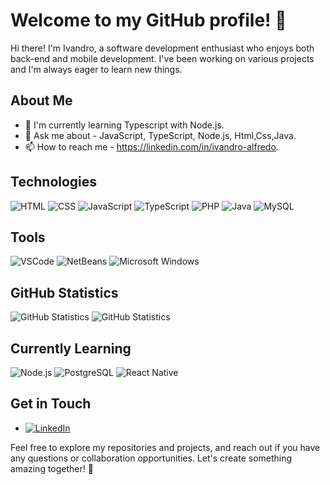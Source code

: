 # Welcome to my GitHub profile! 👋

<!--![Ivandro-Alfredo](url_to_your_profile_picture.jpg)-->

Hi there! I'm Ivandro, a software development enthusiast who enjoys both back-end and mobile development. I've been working on various projects and I'm always eager to learn new things.

## About Me

<!--- 🔭 Currently working on [current project] - [link to the project if applicable].-->
- 🌱 I'm currently learning Typescript with Node.js.
- 💬 Ask me about - JavaScript, TypeScript, Node.js, Html,Css,Java.
- 📫 How to reach me - https://linkedin.com/in/ivandro-alfredo.
<!--- 😄 Pronouns: [your pronouns, e.g., he/she/they].-->
<!--- ⚡ Fun fact: [something interesting about you].-->

<!-- Technologies Section -->
## Technologies
![HTML](https://img.shields.io/badge/-HTML-orange?style=flat&logo=html5&logoColor=white)
![CSS](https://img.shields.io/badge/-CSS-blue?style=flat&logo=css3&logoColor=white)
![JavaScript](https://img.shields.io/badge/-JavaScript-yellow?style=flat&logo=javascript&logoColor=white)
![TypeScript](https://img.shields.io/badge/-TypeScript-blue?style=flat&logo=typescript&logoColor=white)
![PHP](https://img.shields.io/badge/-PHP-purple?style=flat&logo=php&logoColor=white)
![Java](https://img.shields.io/badge/-Java-red?style=flat&logo=java&logoColor=white)
![MySQL](https://img.shields.io/badge/-MySQL-4479A1?style=flat&logo=mysql&logoColor=white)

## Tools
![VSCode](https://img.shields.io/badge/-VSCode-blue?style=flat&logo=visual-studio-code&logoColor=white)
![NetBeans](https://img.shields.io/badge/-NetBeans-blue?style=flat&logo=apache-netbeans-ide&logoColor=white)
![Microsoft Windows](https://img.shields.io/badge/-Windows-0078D6?style=flat&logo=windows&logoColor=white)
<!--![Microsoft Office](https://img.shields.io/badge/-Microsoft%20Office-D83B01?style=flat&logo=microsoft-office&logoColor=white)-->

<!--## Projects

Here are some of my featured projects:

1. [Project Name 1](link_to_project_1) - A brief description of the project.
2. [Project Name 2](link_to_project_2) - A brief description of the project.
3. [Project Name 3](link_to_project_3) - A brief description of the project. -->

## GitHub Statistics

![GitHub Statistics](https://github-readme-stats.vercel.app/api?username=Ivandro-Alfredo&show_icons=true&theme=dark)
![GitHub Statistics](https://github-readme-stats.vercel.app/api?username=Ivandro-Alfredo&show_icons=true&theme=dark)


## Currently Learning
![Node.js](https://img.shields.io/badge/-Node.js-green?style=flat&logo=node.js&logoColor=white)
![PostgreSQL](https://img.shields.io/badge/-PostgreSQL-336791?style=flat&logo=postgresql&logoColor=white)
![React Native](https://img.shields.io/badge/-React%20Native-blueviolet?style=flat&logo=react&logoColor=white)

## Get in Touch

- [![LinkedIn](https://img.shields.io/badge/-LinkedIn-blue?style=flat&logo=linkedin&logoColor=white)](https://linkedin.com/in/ivandro-alfredo)

Feel free to explore my repositories and projects, and reach out if you have any questions or collaboration opportunities. Let's create something amazing together! 🚀
